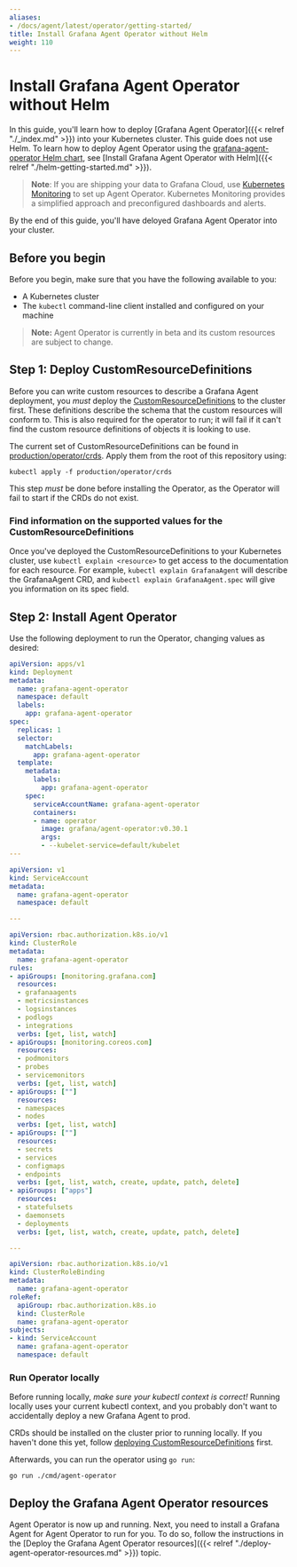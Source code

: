 ```yaml
---
aliases:
- /docs/agent/latest/operator/getting-started/
title: Install Grafana Agent Operator without Helm
weight: 110
---
```


# Install Grafana Agent Operator without Helm

In this guide, you'll learn how to deploy [Grafana Agent Operator]({{< relref "./_index.md" >}}) into your Kubernetes cluster. This guide does not use Helm. To learn how to deploy Agent Operator using the [grafana-agent-operator Helm chart](https://github.com/grafana/helm-charts/tree/main/charts/agent-operator), see [Install Grafana Agent Operator with Helm]({{< relref "./helm-getting-started.md" >}}).

> **Note**: If you are shipping your data to Grafana Cloud, use [Kubernetes Monitoring](https://grafana.com/docs/grafana-cloud/kubernetes-monitoring/) to set up Agent Operator. Kubernetes Monitoring provides a simplified approach and preconfigured dashboards and alerts.

By the end of this guide, you'll have deloyed Grafana Agent Operator into your cluster.

## Before you begin

Before you begin, make sure that you have the following available to you:

- A Kubernetes cluster
- The `kubectl` command-line client installed and configured on your machine

> **Note:** Agent Operator is currently in beta and its custom resources are subject to change.

## Step 1: Deploy CustomResourceDefinitions

Before you can write custom resources to describe a Grafana Agent deployment,
you _must_ deploy the
[CustomResourceDefinitions](https://kubernetes.io/docs/tasks/extend-kubernetes/custom-resources/custom-resource-definitions/)
to the cluster first. These definitions describe the schema that the custom
resources will conform to. This is also required for the operator to run; it
will fail if it can't find the custom resource definitions of objects it is
looking to use.

The current set of CustomResourceDefinitions can be found in
[production/operator/crds](https://github.com/grafana/agent/tree/main/production/operator/crds). Apply them from the
root of this repository using:

```
kubectl apply -f production/operator/crds
```

This step _must_ be done before installing the Operator, as the Operator will
fail to start if the CRDs do not exist.

### Find information on the supported values for the CustomResourceDefinitions

Once you've deployed the CustomResourceDefinitions
to your Kubernetes cluster, use `kubectl explain <resource>` to get access to
the documentation for each resource. For example, `kubectl explain GrafanaAgent`
will describe the GrafanaAgent CRD, and `kubectl explain GrafanaAgent.spec` will
give you information on its spec field.

## Step 2: Install Agent Operator

Use the following deployment to run the Operator, changing values as desired:

```yaml
apiVersion: apps/v1
kind: Deployment
metadata:
  name: grafana-agent-operator
  namespace: default
  labels:
    app: grafana-agent-operator
spec:
  replicas: 1
  selector:
    matchLabels:
      app: grafana-agent-operator
  template:
    metadata:
      labels:
        app: grafana-agent-operator
    spec:
      serviceAccountName: grafana-agent-operator
      containers:
      - name: operator
        image: grafana/agent-operator:v0.30.1
        args:
        - --kubelet-service=default/kubelet
---

apiVersion: v1
kind: ServiceAccount
metadata:
  name: grafana-agent-operator
  namespace: default

---

apiVersion: rbac.authorization.k8s.io/v1
kind: ClusterRole
metadata:
  name: grafana-agent-operator
rules:
- apiGroups: [monitoring.grafana.com]
  resources:
  - grafanaagents
  - metricsinstances
  - logsinstances
  - podlogs
  - integrations
  verbs: [get, list, watch]
- apiGroups: [monitoring.coreos.com]
  resources:
  - podmonitors
  - probes
  - servicemonitors
  verbs: [get, list, watch]
- apiGroups: [""]
  resources:
  - namespaces
  - nodes
  verbs: [get, list, watch]
- apiGroups: [""]
  resources:
  - secrets
  - services
  - configmaps
  - endpoints
  verbs: [get, list, watch, create, update, patch, delete]
- apiGroups: ["apps"]
  resources:
  - statefulsets
  - daemonsets
  - deployments
  verbs: [get, list, watch, create, update, patch, delete]

---

apiVersion: rbac.authorization.k8s.io/v1
kind: ClusterRoleBinding
metadata:
  name: grafana-agent-operator
roleRef:
  apiGroup: rbac.authorization.k8s.io
  kind: ClusterRole
  name: grafana-agent-operator
subjects:
- kind: ServiceAccount
  name: grafana-agent-operator
  namespace: default
```

### Run Operator locally

Before running locally, _make sure your kubectl context is correct!_
Running locally uses your current kubectl context, and you probably don't want
to accidentally deploy a new Grafana Agent to prod.

CRDs should be installed on the cluster prior to running locally. If you haven't
done this yet, follow [deploying CustomResourceDefinitions](#step-1-deploy-customresourcedefinitions)
first.

Afterwards, you can run the operator using `go run`:

```
go run ./cmd/agent-operator
```

## Deploy the Grafana Agent Operator resources

Agent Operator is now up and running. Next, you need to install a Grafana Agent for Agent Operator to run for you. To do so, follow the instructions in the [Deploy the Grafana Agent Operator resources]({{< relref "./deploy-agent-operator-resources.md" >}}) topic.

